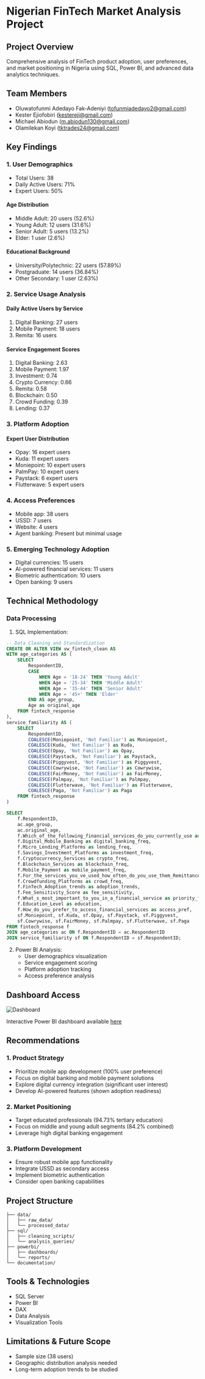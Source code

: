 # Nigerian FinTech Market Analysis Project

## Project Overview
Comprehensive analysis of FinTech product adoption, user preferences, and market positioning in Nigeria using SQL, Power BI, and advanced data analytics techniques.

## Team Members
- Oluwatofunmi Adedayo Fak-Adeniyi (tofunmiadedayo2@gmail.com)
- Kester Ejiofobiri (kestereji@gmail.com)
- Michael Abiodun (m.abiodun130@gmail.com)
- Olamilekan Koyi (tktrades24@gmail.com)

## Key Findings

### 1. User Demographics
- Total Users: 38
- Daily Active Users: 71%
- Expert Users: 50%

#### Age Distribution
- Middle Adult: 20 users (52.6%)
- Young Adult: 12 users (31.6%)
- Senior Adult: 5 users (13.2%)
- Elder: 1 user (2.6%)

#### Educational Background
- University/Polytechnic: 22 users (57.89%)
- Postgraduate: 14 users (36.84%)
- Other Secondary: 1 user (2.63%)

### 2. Service Usage Analysis
#### Daily Active Users by Service
1. Digital Banking: 27 users
2. Mobile Payment: 18 users
3. Remita: 16 users

#### Service Engagement Scores
1. Digital Banking: 2.63
2. Mobile Payment: 1.97
3. Investment: 0.74
4. Crypto Currency: 0.66
5. Remita: 0.58
6. Blockchain: 0.50
7. Crowd Funding: 0.39
8. Lending: 0.37

### 3. Platform Adoption

#### Expert User Distribution
- Opay: 16 expert users
- Kuda: 11 expert users
- Moniepoint: 10 expert users
- PalmPay: 10 expert users
- Paystack: 6 expert users
- Flutterwave: 5 expert users

### 4. Access Preferences
- Mobile app: 38 users
- USSD: 7 users
- Website: 4 users
- Agent banking: Present but minimal usage

### 5. Emerging Technology Adoption
- Digital currencies: 15 users
- AI-powered financial services: 11 users
- Biometric authentication: 10 users
- Open banking: 9 users

## Technical Methodology

### Data Processing
1. SQL Implementation:
```sql
-- Data Cleaning and Standardization
CREATE OR ALTER VIEW vw_fintech_clean AS
WITH age_categories AS (
    SELECT 
        RespondentID,
        CASE 
            WHEN Age = '18-24' THEN 'Young Adult'
            WHEN Age = '25-34' THEN 'Middle Adult'
            WHEN Age = '35-44' THEN 'Senior Adult'
            WHEN Age = '45+' THEN 'Elder'
        END AS age_group,
        Age as original_age
    FROM fintech_response
),
service_familiarity AS (
    SELECT 
        RespondentID,
        COALESCE(Moniepoint, 'Not Familiar') as Moniepoint,
        COALESCE(Kuda, 'Not Familiar') as Kuda,
        COALESCE(Opay, 'Not Familiar') as Opay,
        COALESCE(Paystack, 'Not Familiar') as Paystack,
        COALESCE(Piggyvest, 'Not Familiar') as Piggyvest,
        COALESCE(Cowrywise, 'Not Familiar') as Cowrywise,
        COALESCE(FairMoney, 'Not Familiar') as FairMoney,
        COALESCE(Palmpay, 'Not Familiar') as Palmpay,
        COALESCE(Flutterwave, 'Not Familiar') as Flutterwave,
        COALESCE(Paga, 'Not Familiar') as Paga
    FROM fintech_response
)

SELECT 
    f.RespondentID,
    ac.age_group,
    ac.original_age,
    f.Which_of_the_following_financial_services_do_you_currently_use as current_services,
    f.Digital_Mobile_Banking as digital_banking_freq,
    f.Micro_Lending_Platforms as lending_freq,
    f.Savings_Investment_Platforms as investment_freq,
    f.Cryptocurrency_Services as crypto_freq,
    f.Blockchain_Services as blockchain_freq,
    f.Mobile_Payment as mobile_payment_freq,
    f.For_the_services_you_ve_used_how_often_do_you_use_them_Remittance_Solutions as remit_freq,
    f.Crowdfunding_Platforms as crowd_freq,
    f.FinTech_Adoption_trends as adoption_trends,
    f.Fee_Sensitivity_Score as fee_sensitivity,
    f.What_s_most_important_to_you_in_a_financial_service as priority_features,
    f.Education_Level as education,
    f.How_do_you_prefer_to_access_financial_services as access_pref,
    sf.Moniepoint, sf.Kuda, sf.Opay, sf.Paystack, sf.Piggyvest,
    sf.Cowrywise, sf.FairMoney, sf.Palmpay, sf.Flutterwave, sf.Paga
FROM fintech_response f
JOIN age_categories ac ON f.RespondentID = ac.RespondentID
JOIN service_familiarity sf ON f.RespondentID = sf.RespondentID;
```

2. Power BI Analysis:
   - User demographics visualization
   - Service engagement scoring
   - Platform adoption tracking
   - Access preference analysis

## Dashboard Access
![Dashboard](Fintech-Group.jpg)

Interactive Power BI dashboard available [here](https://app.powerbi.com/view?r=eyJrIjoiMDY2NTAxYjUtYjI1My00MDc0LTliYTgtYTZhYmNlYjJmMGMzIiwidCI6IjUxN2QzNTAyLTI5MDEtNGRlMi1hODdiLTk1YzUwN2E5YTA4OCJ9)

## Recommendations

### 1. Product Strategy
- Prioritize mobile app development (100% user preference)
- Focus on digital banking and mobile payment solutions
- Explore digital currency integration (significant user interest)
- Develop AI-powered features (shown adoption readiness)

### 2. Market Positioning
- Target educated professionals (94.73% tertiary education)
- Focus on middle and young adult segments (84.2% combined)
- Leverage high digital banking engagement

### 3. Platform Development
- Ensure robust mobile app functionality
- Integrate USSD as secondary access
- Implement biometric authentication
- Consider open banking capabilities

## Project Structure
```
├── data/
│   ├── raw_data/
│   └── processed_data/
├── sql/
│   ├── cleaning_scripts/
│   └── analysis_queries/
├── powerbi/
│   ├── dashboards/
│   └── reports/
└── documentation/
```

## Tools & Technologies
- SQL Server
- Power BI
- DAX
- Data Analysis
- Visualization Tools

## Limitations & Future Scope
- Sample size (38 users)
- Geographic distribution analysis needed
- Long-term adoption trends to be studied
